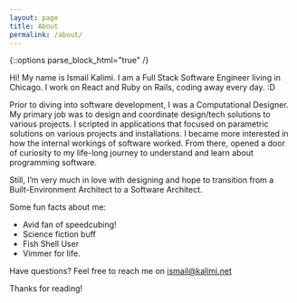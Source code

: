 ```yaml
---
layout: page
title: About
permalink: /about/
---
```

{::options parse_block_html="true" /}
<div class="about-page">

Hi! My name is Ismail Kalimi. I am a Full Stack Software Engineer living in Chicago. I work on React and Ruby on Rails, coding away every day. :D

Prior to diving into software development, I was a Computational Designer. My primary job was to design and coordinate design/tech solutions to various projects.
I scripted in applications that focused on parametric solutions on various projects and installations. I became more interested in how the internal workings of software worked. From there, opened a door of curiosity to my life-long journey to understand and learn about programming software.

Still, I’m very much in love with designing and hope to transition from a Built-Environment Architect to a Software Architect.

Some fun facts about me:

* Avid fan of speedcubing!
* Science fiction buff
* Fish Shell User
* Vimmer for life.

Have questions? Feel free to reach me on ismail@kalimi.net

Thanks for reading!
</div>
